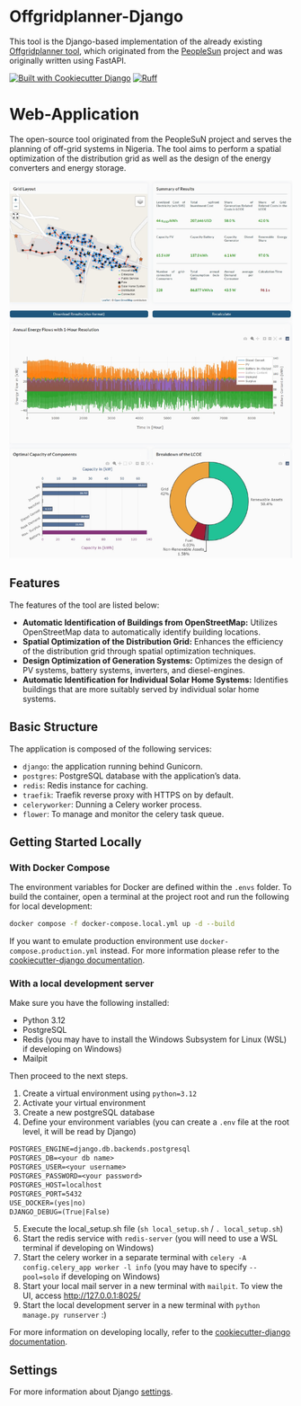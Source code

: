 # Offgridplanner-Django

This tool is the Django-based implementation of the already existing [Offgridplanner tool](https://github.com/rl-institut/tier_spatial_planning/), which originated from the [PeopleSun](https://reiner-lemoine-institut.de/projekt/peoplesun-optimierung-von-off-grid-energieversorgungssystemen-in-nigeria/) project and was originally written using FastAPI.

[![Built with Cookiecutter Django](https://img.shields.io/badge/built%20with-Cookiecutter%20Django-ff69b4.svg?logo=cookiecutter)](https://github.com/cookiecutter/cookiecutter-django/)
[![Ruff](https://img.shields.io/endpoint?url=https://raw.githubusercontent.com/astral-sh/ruff/main/assets/badge/v2.json)](https://github.com/astral-sh/ruff)

#  Web-Application
The open-source tool originated from the PeopleSuN project and serves the planning of off-grid systems in Nigeria.
The tool aims to perform a spatial optimization of the distribution grid as well as the design of the energy converters
and energy storage.

![Docker Network Diagram](offgridplanner/static/images/results_example.jpg)
## Features
The features of the tool are listed below:
- **Automatic Identification of Buildings from OpenStreetMap:** Utilizes OpenStreetMap data to automatically identify building locations.
- **Spatial Optimization of the Distribution Grid:** Enhances the efficiency of the distribution grid through spatial optimization techniques.
- **Design Optimization of Generation Systems:** Optimizes the design of PV systems, battery systems, inverters, and diesel-engines.
- **Automatic Identification for Individual Solar Home Systems:** Identifies buildings that are more suitably served by individual solar home systems.


## Basic Structure
The application is composed of the following services:
- `django`: the application running behind Gunicorn.
- `postgres`: PostgreSQL database with the application’s data.
- `redis`: Redis instance for caching.
- `traefik`: Traefik reverse proxy with HTTPS on by default.
- `celeryworker`: Dunning a Celery worker process.
- `flower`: To manage and monitor the celery task queue.

## Getting Started Locally
### With Docker Compose
The environment variables for Docker are defined within the `.envs` folder. To build the container, open a terminal at
the project root and run the following for local development:
```bash
docker compose -f docker-compose.local.yml up -d --build
```
If you want to emulate production environment use `docker-compose.production.yml` instead. For more information please
refer to the [cookiecutter-django documentation](https://cookiecutter-django.readthedocs.io/en/latest/2-local-development/developing-locally-docker.html).

### With a local development server
Make sure you have the following installed:
- Python 3.12
- PostgreSQL
- Redis (you may have to install the Windows Subsystem for Linux (WSL) if developing on Windows)
- Mailpit

Then proceed to the next steps.
1. Create a virtual environment using `python=3.12`
2. Activate your virtual environment
3. Create a new postgreSQL database
4. Define your environment variables (you can create a `.env` file at the root level, it will be read by Django)
```
POSTGRES_ENGINE=django.db.backends.postgresql
POSTGRES_DB=<your db name>
POSTGRES_USER=<your username>
POSTGRES_PASSWORD=<your password>
POSTGRES_HOST=localhost
POSTGRES_PORT=5432
USE_DOCKER=(yes|no)
DJANGO_DEBUG=(True|False)
```
5. Execute the local_setup.sh file (`sh local_setup.sh` / `. local_setup.sh`)
6. Start the redis service with `redis-server` (you will need to use a WSL terminal if developing on Windows)
7. Start the celery worker in a separate terminal with `celery -A config.celery_app worker -l info` (you may have to specify `--pool=solo` if developing on Windows)
8. Start your local mail server in a new terminal with `mailpit`. To view the UI, access http://127.0.0.1:8025/
9. Start the local development server in a new terminal with `python manage.py runserver` :)

For more information on developing locally, refer to the [cookiecutter-django documentation](https://cookiecutter-django.readthedocs.io/en/latest/2-local-development/developing-locally.html).

## Settings

For more information about Django [settings](https://cookiecutter-django.readthedocs.io/en/latest/1-getting-started/settings.html).

